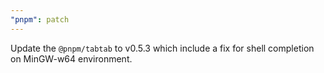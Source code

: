 ```yaml
---
"pnpm": patch
---
```


Update the `@pnpm/tabtab` to v0.5.3 which include a fix for shell completion on MinGW-w64 environment.
